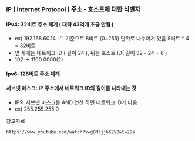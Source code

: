 ### IP ( Internet Protocol )  주소 - 호스트에 대한 식별자

#### IPv4: 32비트 주소 체계 ( 대략 43억개 조금 안됨 )
  - ex) 192.168.60.14  : '.' 기준으로 8비트 (0~255) 단위로 나누어져 있음 8비트 * 4 = 32비트
  - 앞 세개는 네트워크 ID ( 길이 24 ), 뒤는 호스트 ID( 길이 32 - 24 = 8 )
  - 192 → 1100 0000(2)

#### Ipv6: 128비트 주소 체계 

#### 서브넷 마스크: IP 주소에서 네트워크 ID의 길이를 나타내는 것
  - IP와 서브넷 마스크를 AND 연산 하면 네트워크 ID가 나옴
  - ex) 255.255.255.0


참고자료
```
https://www.youtube.com/watch?v=gOMljj6K2V0&t=29s
```

